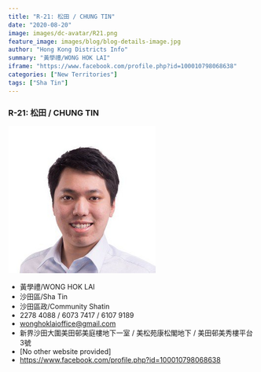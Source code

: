 ```yaml
---
title: "R-21: 松田 / CHUNG TIN"
date: "2020-08-20"
image: images/dc-avatar/R21.png
feature_image: images/blog/blog-details-image.jpg
author: "Hong Kong Districts Info"
summary: "黃學禮/WONG HOK LAI"
iframe: "https://www.facebook.com/profile.php?id=100010798068638"
categories: ["New Territories"]
tags: ["Sha Tin"]
---
```


### R-21: 松田 / CHUNG TIN  
![](/images/dc-avatar/R21.png)  

 - 黃學禮/WONG HOK LAI  
 - 沙田區/Sha Tin  
 - 沙田區政/Community Shatin  
 - 2278 4088 / 6073 7417 / 6107 9189  
 - wonghoklaioffice@gmail.com  
 - 新界沙田大圍美田邨美庭樓地下一室 / 美松苑康松閣地下 / 美田邨美秀樓平台3號  
 - [No other website provided]  
 - https://www.facebook.com/profile.php?id=100010798068638
